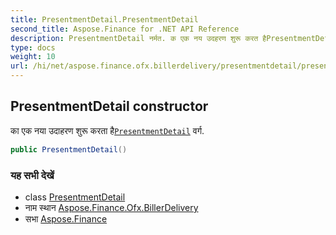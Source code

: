```yaml
---
title: PresentmentDetail.PresentmentDetail
second_title: Aspose.Finance for .NET API Reference
description: PresentmentDetail नर्मत. क एक नय उदहरण शुरू करत हैPresentmentDetail वर्ग.
type: docs
weight: 10
url: /hi/net/aspose.finance.ofx.billerdelivery/presentmentdetail/presentmentdetail/
---
```

## PresentmentDetail constructor

का एक नया उदाहरण शुरू करता है[`PresentmentDetail`](../) वर्ग.

```csharp
public PresentmentDetail()
```

### यह सभी देखें

* class [PresentmentDetail](../)
* नाम स्थान [Aspose.Finance.Ofx.BillerDelivery](../../presentmentdetail/)
* सभा [Aspose.Finance](../../../)


